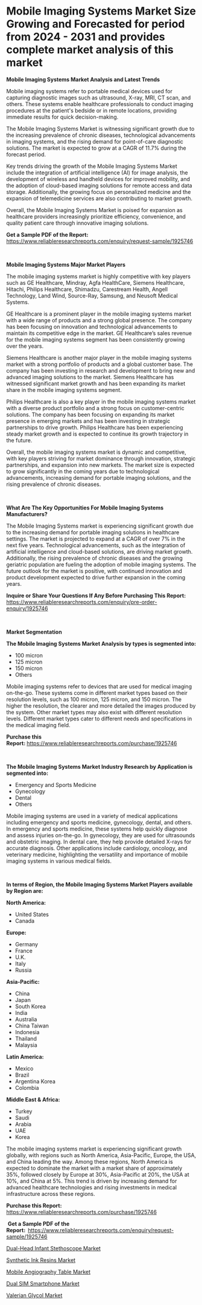 <p><h1>Mobile Imaging Systems Market Size Growing and Forecasted for period from 2024 - 2031 and provides complete market analysis of this market</h1></p><p><strong>Mobile Imaging Systems Market Analysis and Latest Trends</strong></p>
<p><p>Mobile imaging systems refer to portable medical devices used for capturing diagnostic images such as ultrasound, X-ray, MRI, CT scan, and others. These systems enable healthcare professionals to conduct imaging procedures at the patient's bedside or in remote locations, providing immediate results for quick decision-making.</p><p>The Mobile Imaging Systems Market is witnessing significant growth due to the increasing prevalence of chronic diseases, technological advancements in imaging systems, and the rising demand for point-of-care diagnostic solutions. The market is expected to grow at a CAGR of 11.7% during the forecast period.</p><p>Key trends driving the growth of the Mobile Imaging Systems Market include the integration of artificial intelligence (AI) for image analysis, the development of wireless and handheld devices for improved mobility, and the adoption of cloud-based imaging solutions for remote access and data storage. Additionally, the growing focus on personalized medicine and the expansion of telemedicine services are also contributing to market growth.</p><p>Overall, the Mobile Imaging Systems Market is poised for expansion as healthcare providers increasingly prioritize efficiency, convenience, and quality patient care through innovative imaging solutions.</p></p>
<p><strong>Get a Sample PDF of the Report:&nbsp;</strong> <a href="https://www.reliableresearchreports.com/enquiry/request-sample/1925746">https://www.reliableresearchreports.com/enquiry/request-sample/1925746</a></p>
<p>&nbsp;</p>
<p><strong>Mobile Imaging Systems Major Market Players</strong></p>
<p><p>The mobile imaging systems market is highly competitive with key players such as GE Healthcare, Mindray, Agfa HealthCare, Siemens Healthcare, Hitachi, Philips Healthcare, Shimadzu, Carestream Health, Angell Technology, Land Wind, Source-Ray, Samsung, and Neusoft Medical Systems.</p><p>GE Healthcare is a prominent player in the mobile imaging systems market with a wide range of products and a strong global presence. The company has been focusing on innovation and technological advancements to maintain its competitive edge in the market. GE Healthcare’s sales revenue for the mobile imaging systems segment has been consistently growing over the years.</p><p>Siemens Healthcare is another major player in the mobile imaging systems market with a strong portfolio of products and a global customer base. The company has been investing in research and development to bring new and advanced imaging solutions to the market. Siemens Healthcare has witnessed significant market growth and has been expanding its market share in the mobile imaging systems segment.</p><p>Philips Healthcare is also a key player in the mobile imaging systems market with a diverse product portfolio and a strong focus on customer-centric solutions. The company has been focusing on expanding its market presence in emerging markets and has been investing in strategic partnerships to drive growth. Philips Healthcare has been experiencing steady market growth and is expected to continue its growth trajectory in the future.</p><p>Overall, the mobile imaging systems market is dynamic and competitive, with key players striving for market dominance through innovation, strategic partnerships, and expansion into new markets. The market size is expected to grow significantly in the coming years due to technological advancements, increasing demand for portable imaging solutions, and the rising prevalence of chronic diseases.</p></p>
<p>&nbsp;</p>
<p><strong>What Are The Key Opportunities For Mobile Imaging Systems Manufacturers?</strong></p>
<p><p>The Mobile Imaging Systems market is experiencing significant growth due to the increasing demand for portable imaging solutions in healthcare settings. The market is projected to expand at a CAGR of over 7% in the next five years. Technological advancements, such as the integration of artificial intelligence and cloud-based solutions, are driving market growth. Additionally, the rising prevalence of chronic diseases and the growing geriatric population are fueling the adoption of mobile imaging systems. The future outlook for the market is positive, with continued innovation and product development expected to drive further expansion in the coming years.</p></p>
<p><strong>Inquire or Share Your Questions If Any Before Purchasing This Report:</strong> <a href="https://www.reliableresearchreports.com/enquiry/pre-order-enquiry/1925746">https://www.reliableresearchreports.com/enquiry/pre-order-enquiry/1925746</a></p>
<p>&nbsp;</p>
<p><strong>Market Segmentation</strong></p>
<p><strong>The Mobile Imaging Systems Market Analysis by types is segmented into:</strong></p>
<p><ul><li>100 micron</li><li>125 micron</li><li>150 micron</li><li>Others</li></ul></p>
<p><p>Mobile imaging systems refer to devices that are used for medical imaging on-the-go. These systems come in different market types based on their resolution levels, such as 100 micron, 125 micron, and 150 micron. The higher the resolution, the clearer and more detailed the images produced by the system. Other market types may also exist with different resolution levels. Different market types cater to different needs and specifications in the medical imaging field.</p></p>
<p><strong>Purchase this Report:&nbsp;</strong><a href="https://www.reliableresearchreports.com/purchase/1925746">https://www.reliableresearchreports.com/purchase/1925746</a></p>
<p>&nbsp;</p>
<p><strong>The Mobile Imaging Systems Market Industry Research by Application is segmented into:</strong></p>
<p><ul><li>Emergency and Sports Medicine</li><li>Gynecology</li><li>Dental</li><li>Others</li></ul></p>
<p><p>Mobile imaging systems are used in a variety of medical applications including emergency and sports medicine, gynecology, dental, and others. In emergency and sports medicine, these systems help quickly diagnose and assess injuries on-the-go. In gynecology, they are used for ultrasounds and obstetric imaging. In dental care, they help provide detailed X-rays for accurate diagnosis. Other applications include cardiology, oncology, and veterinary medicine, highlighting the versatility and importance of mobile imaging systems in various medical fields.</p></p>
<p>&nbsp;</p>
<p><strong>In terms of Region, the Mobile Imaging Systems Market Players available by Region are:</strong></p>
<p>
    <p> <strong> North America: </strong>
        <ul>
            <li>United States</li>
            <li>Canada</li>
        </ul>
        </p> 
    <p> <strong> Europe: </strong>
        <ul>
            <li>Germany</li>
            <li>France</li>
            <li>U.K.</li>
            <li>Italy</li>
            <li>Russia</li>
        </ul>
        </p> 
    <p> <strong> Asia-Pacific: </strong>
        <ul>
            <li>China</li>
            <li>Japan</li>
            <li>South Korea</li>
            <li>India</li>
            <li>Australia</li>
            <li>China Taiwan</li>
            <li>Indonesia</li>
            <li>Thailand</li>
            <li>Malaysia</li>
        </ul>
        </p> 
    <p> <strong> Latin America: </strong>
        <ul>
            <li>Mexico</li>
            <li>Brazil</li>
            <li>Argentina Korea</li>
            <li>Colombia</li>
        </ul>
        </p> 
    <p> <strong> Middle East & Africa: </strong>
        <ul>
            <li>Turkey</li>
            <li>Saudi</li>
            <li>Arabia</li>
            <li>UAE</li>
            <li>Korea</li>
        </ul>
    </p>
    </p>
<p><p>The mobile imaging systems market is experiencing significant growth globally, with regions such as North America, Asia-Pacific, Europe, the USA, and China leading the way. Among these regions, North America is expected to dominate the market with a market share of approximately 35%, followed closely by Europe at 30%, Asia-Pacific at 20%, the USA at 10%, and China at 5%. This trend is driven by increasing demand for advanced healthcare technologies and rising investments in medical infrastructure across these regions.</p></p>
<p><strong>Purchase this Report: </strong><a href="https://www.reliableresearchreports.com/purchase/1925746">https://www.reliableresearchreports.com/purchase/1925746</a></p>
<p>&nbsp;<strong>Get a Sample PDF of the Report:&nbsp;&nbsp;</strong><a href="https://www.reliableresearchreports.com/enquiry/request-sample/1925746">https://www.reliableresearchreports.com/enquiry/request-sample/1925746</a></p>
<p><strong></strong></p>
<p><p><a href="https://issuu.com/reportprime-2/docs/dual-head-infant-stethoscope-market-size-2030.pptx">Dual-Head Infant Stethoscope Market</a></p><p><a href="https://angry-finch-aaf.notion.site/Synthetic-Ink-Resins-Market-Centers-on-Aspects-such-as-Market-Growth-Market-Share-Market-Opportuni-7a365523d7b64951bfe49b0743381e20">Synthetic Ink Resins Market</a></p><p><a href="https://issuu.com/reportprime-2/docs/mobile-angiography-table-market-size-2030.pptx">Mobile Angiography Table Market</a></p><p><a href="https://view.publitas.com/reportprime-1/dual-sim-smartphone-market-size-growth-and-forecast-from-2024-2031/">Dual SIM Smartphone Market</a></p><p><a href="https://faithful-glue-af3.notion.site/Valerian-Glycol-Market-Share-Market-New-Trends-Analysis-Report-By-Type-By-Application-By-End-use-d25fafdc65e24ab0a0013ed359f8db14">Valerian Glycol Market</a></p></p>